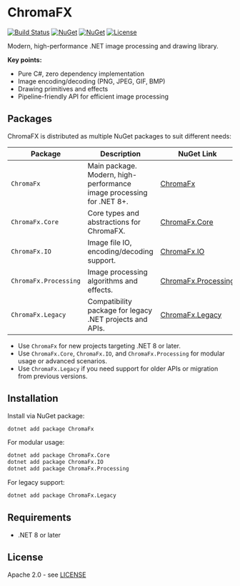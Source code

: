 # ChromaFX

[![Build Status](https://github.com/chromafx/chromafx/actions/workflows/dotnet.yml/badge.svg)](https://github.com/chromafx/chromafx/actions) 
[![NuGet](https://img.shields.io/nuget/v/ChromaFx.svg)](https://www.nuget.org/packages/ChromaFx/) 
[![NuGet](https://img.shields.io/nuget/v/ChromaFx.Legacy.svg)](https://www.nuget.org/packages/ChromaFx.Legacy/) 
[![License](https://img.shields.io/badge/License-Apache%202.0-blue.svg)](LICENSE)

Modern, high-performance .NET image processing and drawing library.  

**Key points:**
- Pure C#, zero dependency implementation
- Image encoding/decoding (PNG, JPEG, GIF, BMP)
- Drawing primitives and effects
- Pipeline-friendly API for efficient image processing

## Packages

ChromaFX is distributed as multiple NuGet packages to suit different needs:

| Package                | Description                                                                 | NuGet Link                                               |
|------------------------|-----------------------------------------------------------------------------|----------------------------------------------------------|
| `ChromaFx`             | Main package. Modern, high-performance image processing for .NET 8+.        | [ChromaFx](https://www.nuget.org/packages/ChromaFx/)     |
| `ChromaFx.Core`        | Core types and abstractions for ChromaFX.                                   | [ChromaFx.Core](https://www.nuget.org/packages/ChromaFx.Core/) |
| `ChromaFx.IO`          | Image file IO, encoding/decoding support.                                   | [ChromaFx.IO](https://www.nuget.org/packages/ChromaFx.IO/) |
| `ChromaFx.Processing`  | Image processing algorithms and effects.                                    | [ChromaFx.Processing](https://www.nuget.org/packages/ChromaFx.Processing/) |
| `ChromaFx.Legacy`      | Compatibility package for legacy .NET projects and APIs.                    | [ChromaFx.Legacy](https://www.nuget.org/packages/ChromaFx.Legacy/) |

- Use `ChromaFx` for new projects targeting .NET 8 or later.
- Use `ChromaFx.Core`, `ChromaFx.IO`, and `ChromaFx.Processing` for modular usage or advanced scenarios.
- Use `ChromaFx.Legacy` if you need support for older APIs or migration from previous versions.

## Installation
Install via NuGet package:

```bash
dotnet add package ChromaFx
```

For modular usage:

```bash
dotnet add package ChromaFx.Core
dotnet add package ChromaFx.IO
dotnet add package ChromaFx.Processing
```

For legacy support:

```bash
dotnet add package ChromaFx.Legacy
```

## Requirements
- .NET 8 or later

## License
Apache 2.0 - see [LICENSE](LICENSE)